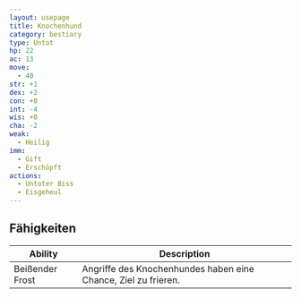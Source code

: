 ```yaml
---
layout: usepage
title: Knochenhund
category: bestiary
type: Untot
hp: 22
ac: 13
move:
  - 40
str: +1
dex: +2
con: +0
int: -4
wis: +0
cha: -2
weak:
  - Heilig
imm:
  - Gift
  - Erschöpft
actions:
  - Untoter Biss
  - Eisgeheul
---
```


<!--more-->

## Fähigkeiten

| Ability         | Description                                                    |
|-----------------|----------------------------------------------------------------|
| Beißender Frost | Angriffe des Knochenhundes haben eine Chance, Ziel zu frieren. |
